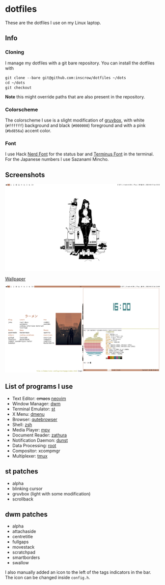 # dotfiles

These are the dotfiles I use on my Linux laptop.

## Info

### Cloning

I manage my dotfiles with a git bare repository.  You can install the dotfiles
with

```
git clone --bare git@github.com:inscrow/dotfiles ~/dots
cd ~/dots
git checkout
```

**Note** this might override paths that are also present in the repository.

### Colorscheme

The colorscheme I use is a slight modification of
[gruvbox](https://github.com/morhetz/gruvbox/), with white (`#ffffff`)
background and black (`#000000`) foreground and with a pink (`#bd856a`) accent
color.

### Font

I use Hack [Nerd Font](https://www.nerdfonts.com/) for the status bar and
[Terminus Font](http://terminus-font.sourceforge.net/) in the terminal.  For
the Japanese numbers I use Sazanami Mincho.

## Screenshots

![](/docs/screenshots/screen-2022-04-17-19-33_full.png)

[Wallpaper](https://wallhaven.cc/w/1kj9o3)

![](/docs/screenshots/screen-2022-04-23-16-00_full_000.png)

## List of programs I use

* Text Editor: ~~emacs~~ [neovim](https://github.com/neovim/neovim/)
* Window Manager: [dwm](https://dwm.suckless.org/)
* Terminal Emulator: [st](https://st.suckless.org/)
* X Menu: [dmenu](https://tools.suckless.org/dmenu/)
* Browser: [qutebrowser](https://qutebrowser.org/)
* Shell: [zsh](https://www.zsh.org/)
* Media Player: [mpv](https://mpv.io/)
* Document Reader: [zathura](https://pwmt.org/projects/zathura/)
* Notification Daemon: [dunst](https://dunst-project.org/)
* Data Processing: [root](https://root.cern.ch/)
* Compositor: xcompmgr
* Multiplexer: [tmux](https://github.com/tmux/tmux)

## st patches

* alpha
* blinking cursor
* gruvbox (light with some modification)
* scrollback

## dwm patches

* alpha
* attachaside
* centretitle
* fullgaps
* movestack
* scratchpad
* smartborders
* swallow

I also manually added an icon to the left of the tags indicators in the bar.
The icon can be changed inside `config.h`.
